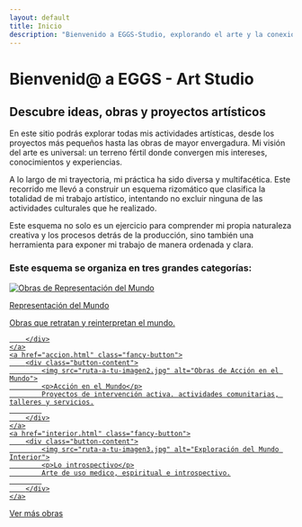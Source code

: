 ```yaml
---
layout: default
title: Inicio
description: "Bienvenido a EGGS-Studio, explorando el arte y la conexión visual."
---
```


# Bienvenid@ a EGGS - Art Studio

## Descubre ideas, obras y proyectos artísticos

En este sitio podrás explorar todas mis actividades artísticas, desde los proyectos más pequeños hasta las obras de mayor envergadura. Mi visión del arte es universal: un terreno fértil donde convergen mis intereses, conocimientos y experiencias.

A lo largo de mi trayectoria, mi práctica ha sido diversa y multifacética. Este recorrido me llevó a construir un esquema rizomático que clasifica la totalidad de mi trabajo artístico, intentando no excluir ninguna de las actividades culturales que he realizado.

Este esquema no solo es un ejercicio para comprender mi propia naturaleza creativa y los procesos detrás de la producción, sino también una herramienta para exponer mi trabajo de manera ordenada y clara.

### Este esquema se organiza en tres grandes categorías:

<div class="button-container">
    <a href="mundo-exterior.html" class="fancy-button">
        <div class="button-content">
            <img src="ruta-a-tu-imagen1.jpg" alt="Obras de Representación del Mundo">
            <p>Representación del Mundo</p>
            Obras que retratan y reinterpretan el mundo.
            
        </div>
    </a>
    <a href="accion.html" class="fancy-button">
        <div class="button-content">
            <img src="ruta-a-tu-imagen2.jpg" alt="Obras de Acción en el Mundo">
            <p>Acción en el Mundo</p>
            Proyectos de intervención activa. actividades comunitarias, talleres y servicios.
            
        </div>
    </a>
    <a href="interior.html" class="fancy-button">
        <div class="button-content">
            <img src="ruta-a-tu-imagen3.jpg" alt="Exploración del Mundo Interior">
            <p>Lo introspectivo</p>
            Arte de uso medico, espiritual e introspectivo.
            
        </div>
    </a>
</div>

[Ver más obras](exhibiciones.html)

